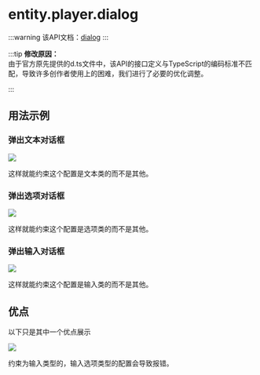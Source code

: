 # entity.player.dialog
:::warning
该API文档：[dialog](https://docs.box3lab.com/api/GamePlayer/chat.html#dialog)
:::

:::tip
**修改原因：**  
由于官方原先提供的d.ts文件中，该API的接口定义与TypeScript的编码标准不匹配，导致许多创作者使用上的困难，我们进行了必要的优化调整。

:::

## 用法示例
### **弹出文本对话框**
![](/text.webp)

这样就能约束这个配置是文本类的而不是其他。



### **弹出选项对话框**
![](/select.webp)

这样就能约束这个配置是选项类的而不是其他。



### **弹出输入对话框**
![](/input.webp)

这样就能约束这个配置是输入类的而不是其他。



## 优点
以下只是其中一个优点展示

![](/dialog.webp)

约束为输入类型的，输入选项类型的配置会导致报错。